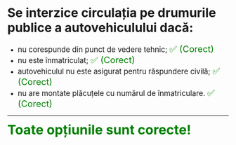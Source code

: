 # Se interzice circulația pe drumurile publice a autovehiculului dacă:

- <span style="font-size: larger;">nu corespunde din punct de vedere tehnic; <span style="color: green; font-size: larger;">✅ (Corect)</span></span>
- <span style="font-size: larger;">nu este înmatriculat; <span style="color: green; font-size: larger;">✅ (Corect)</span></span>
- <span style="font-size: larger;">autovehiculul nu este asigurat pentru răspundere civilă; <span style="color: green; font-size: larger;">✅ (Corect)</span></span>
- <span style="font-size: larger;">nu are montate plăcuțele cu numărul de înmatriculare. <span style="color: green; font-size: larger;">✅ (Corect)</span></span>

---

<span style="font-size: 30px; font-weight: bold;">**<span style="color: green;">Toate opțiunile sunt corecte!</span>**</span>